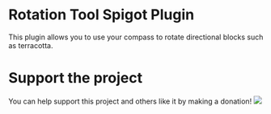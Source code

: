 # Rotation Tool Spigot Plugin
This plugin allows you to use your compass to rotate directional blocks such as terracotta.

# Support the project
You can help support this project and others like it by making a donation!
[![](https://img.shields.io/static/v1?label=Sponsor&message=%E2%9D%A4&logo=GitHub&color=%23fe8e86)](https://github.com/sponsors/ChristopherHaws)
